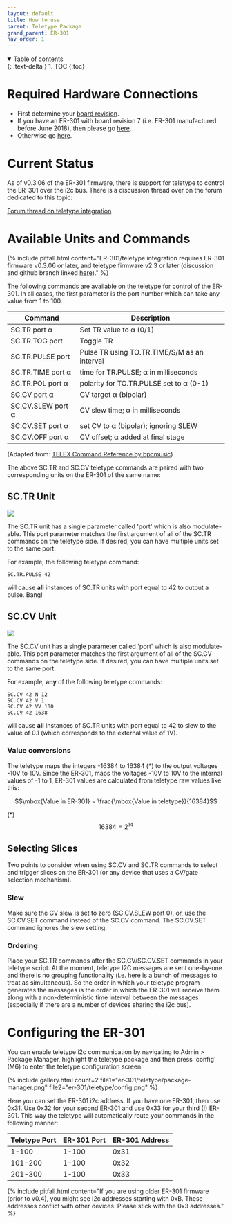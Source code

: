 ```yaml
---
layout: default
title: How to use
parent: Teletype Package
grand_parent: ER-301
nav_order: 1
---
```


<details open markdown="block">
  <summary>
    Table of contents
  </summary>
  {: .text-delta }
1. TOC
{:toc}
</details>

# Required Hardware Connections 

* First determine your [board revision](/er-301/behind-panel/revisions).
* If you have an ER-301 with board revision 7 (i.e. ER-301 manufactured before June 2018), then please go [here](/er-301/behind-panel/i2c-rev7).
* Otherwise go [here](/er-301/behind-panel/i2c).

# Current Status 
As of v0.3.06 of the ER-301 firmware, there is support for teletype to control the ER-301 over the i2c bus.  There is a discussion thread over on the forum dedicated to this topic:

[Forum thread on teletype integration](https://forum.orthogonaldevices.com/t/i2c-communication-with-monome-teletype/743)

# Available Units and Commands 

{% include pitfall.html
content="ER-301/teletype integration requires ER-301 firmware v0.3.06 or later, and teletype firmware v2.3 or later (discussion and github branch linked [here](https://llllllll.co/t/teletype-2-3-release-beta-1/11232))."
%}

The following commands are available on the teletype for control of the ER-301.  In all cases, the first parameter is the port number which can take any value from 1 to 100. 

|Command|Description|
|---|---|
|SC.TR port α|Set TR value to α (0/1)|
|SC.TR.TOG port|Toggle TR|
|SC.TR.PULSE port|Pulse TR using TO.TR.TIME/S/M as an interval|
|SC.TR.TIME port α|time for TR.PULSE; α in milliseconds|
|SC.TR.POL port α|polarity for TO.TR.PULSE set to α (0-1)|
|SC.CV port α|CV target α (bipolar)|
|SC.CV.SLEW port α|CV slew time; α in milliseconds|
|SC.CV.SET port α|set CV to α (bipolar); ignoring SLEW|
|SC.CV.OFF port α|CV offset; α added at final stage|

(Adapted from: [TELEX Command Reference by bpcmusic](https://github.com/bpcmusic/telex/blob/b0a876b0f63dc125395d47244a72916a25c4a087/commands.md))

The above SC.TR and SC.CV teletype commands are paired with two corresponding units on the ER-301 of the same name:

## SC.TR Unit 
<img src="https://forum.orthogonaldevices.com/uploads/default/original/2X/d/d87c687386295802a462c59e3469ffbbb140e837.png">

The SC.TR unit has a single parameter called 'port' which is also modulate-able.  This port parameter matches the first argument of all of the SC.TR commands on the teletype side.  If desired, you can have multiple units set to the same port.

For example, the following teletype command:

```
SC.TR.PULSE 42
```

will cause **all** instances of SC.TR units with port equal to 42 to output a pulse.  Bang!

## SC.CV Unit 
<img src="https://forum.orthogonaldevices.com/uploads/default/original/2X/2/25e354d46318c861922bea3eb3d15972ca6f7863.png">

The SC.CV unit has a single parameter called 'port' which is also modulate-able.  This port parameter matches the first argument of all of the SC.CV commands on the teletype side.  If desired, you can have multiple units set to the same port.

For example, **any** of the following teletype commands:

```
SC.CV 42 N 12
SC.CV 42 V 1
SC.CV 42 VV 100
SC.CV 42 1638
```

will cause **all** instances of SC.TR units with port equal to 42 to slew to the value of 0.1 (which corresponds to the external value of 1V).  

### Value conversions
The teletype maps the integers -16384 to 16384 (*) to the output voltages -10V to 10V.  Since the ER-301, maps the voltages -10V to 10V to the internal values of -1 to 1, ER-301 values are calculated from teletype raw values like this:

$$\mbox{Value in ER-301} = \frac{\mbox{Value in teletype}}{16384}$$

(*) $$16384 = 2^{14}$$

## Selecting Slices 
Two points to consider when using SC.CV and SC.TR commands to select and trigger slices on the ER-301 (or any device that uses a CV/gate selection mechanism).

### Slew
Make sure the CV slew is set to zero (SC.CV.SLEW port 0), or, use the SC.CV.SET command instead of the SC.CV command.  The SC.CV.SET command ignores the slew setting.

### Ordering
Place your SC.TR commands after the SC.CV/SC.CV.SET commands in your teletype script.  At the moment, teletype I2C messages are sent one-by-one and there is no grouping functionality (i.e. here is a bunch of messages to treat as simultaneous).  So the order in which your teletype program generates the messages is the order in which the ER-301 will receive them along with a non-deterministic time interval between the messages (especially if there are a number of devices sharing the i2c bus).

# Configuring the ER-301 
You can enable teletype i2c communication by navigating to Admin > Package Manager, highlight the teletype package and then press 'config' (M6) to enter the teletype configuration screen.

{% include gallery.html
count=2
file1="er-301/teletype/package-manager.png"
file2="er-301/teletype/config.png"
%}

Here you can set the ER-301 i2c address.  If you have one ER-301, then use 0x31.  Use 0x32 for your second ER-301 and use 0x33 for your third (!) ER-301.  This way the teletype will automatically route your commands in the following manner: 

|Teletype Port|ER-301 Port|ER-301 Address|
|---|---|---|
|1-100|1-100|0x31|
|101-200|1-100|0x32|
|201-300|1-100|0x33|

{% include pitfall.html
content="If you are using older ER-301 firmware (prior to v0.4), you might see i2c addresses starting with 0xB.  These addresses conflict with other devices.  Please stick with the 0x3 addresses."
%}
